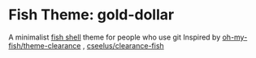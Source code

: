 # Fish Theme: gold-dollar

A minimalist [fish shell](http://fishshell.com/) theme for people who use git
Inspired by [oh-my-fish/theme-clearance](https://github.com/oh-my-fish/theme-clearance)
, [cseelus/clearance-fish](https://github.com/cseelus/clearance-fish)

